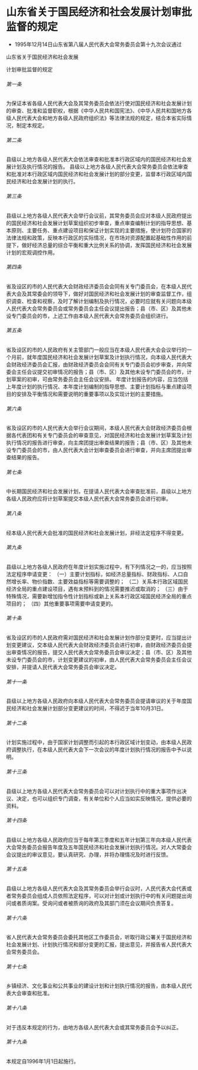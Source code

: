# 山东省关于国民经济和社会发展计划审批监督的规定

- 1995年12月14日山东省第八届人民代表大会常务委员会第十九次会议通过

<!-- INFO END -->

山东省关于国民经济和社会发展

计划审批监督的规定

###### 第一条

为保证本省各级人民代表大会及其常务委员会依法行使对国民经济和社会发展计划的审查、批准和监督职权，根据《中华人民共和国宪法》、《中华人民共和国地方各级人民代表大会和地方各级人民政府组织法》等法律法规的规定，结合本省实际情况，制定本规定。

###### 第二条

县级以上地方各级人民代表大会依法审查和批准本行政区域内的国民经济和社会发展计划及执行情况的报告。 县级以上地方各级人民代表大会常务委员会依法审查和批准对本行政区域内国民经济和社会发展计划的部分变更，监督本行政区域内国民经济和社会发展计划的执行。

###### 第三条

县级以上地方各级人民代表大会举行会议前，其常务委员会应对本级人民政府提出的国民经济和社会发展计划草案组织初步审查，重点审查编制计划的指导思想、基本原则、主要任务、重点建设项目和保证计划实现的主要措施，使计划符合国家的法律法规和政策，反映本行政区的实际情况，在市场对资源配置起基础性作用的前提下，做好经济总量的综合平衡和重大比例关系的协调，发挥国民经济和社会发展计划的宏观调控作用。

###### 第四条

省及设区的市的人民代表大会财政经济委员会会同有关专门委员会，在本级人民代表大会及其常委会的领导下，做好对国民经济和社会发展计划的审查监督工作，组织调查、检查和视察，及时了解计划编制及执行情况，必要时应就有关问题向本级人民代表大会常务委员会或常务委员会主任会议提出报告；县（市、区）及其他未设专门委员会的市，上述工作由本级人民代表大会常务委员会组织进行。

###### 第五条

省及设区的市的人民政府有关主管部门一般应当在本级人民代表大会会议举行的一个月前，就年度国民经济和社会发展计划草案及计划执行情况，向本级人民代表大会财政经济委员会汇报，由财政经济委员会会同有关专门委员会初步审查，并向常委会主任会议提交初审情况的报告；县（市、区）及其他未设专门委员会的市，计划草案的初审，可由常务委员会主任会议安排。 年度计划报告的内容，应当包括上年度计划的执行情况、本年度计划编制的指导思想、主要计划指标与重点建设项目的安排及平衡情况和需要说明的重要事项以及实现计划的主要措施。

###### 第六条

省及设区的市的人民代表大会举行会议期间，本级人民代表大会财政经济委员会根据各代表团和有关专门委员会的审查意见，对国民经济和社会发展计划草案及计划执行情况的报告进行审查，向主席团提出审查结果的报告；县（市、区）及其他未设专门委员会的市，由人民代表大会计划审查委员会进行审查，并向主席团提出审查结果的报告。

###### 第七条

中长期国民经济和社会发展计划，在提请人民代表大会审查批准前，县级以上地方各级人民政府应将计划草案提交本级人民代表大会常务委员会进行初审。

###### 第八条

经本级人民代表大会批准的国民经济和社会发展计划，非经法定程序不得变更。

###### 第九条

县级以上地方各级人民政府在年度计划实施过程中，有下列情况之一的，应当按照法定程序申请变更： （一）主要计划指标，如经济总量指标、财政指标、人口自然增长率、物价指数、主要效益指标等需要调整的； （二）关系本行政区域国民经济全局的重点建设项目，遇有未预料到的情况需要推迟或取消的； （三）由于特殊情况，需要新增加指令性计划指标或新上关系本行政区域国民经济全局的重点项目的； （四）其他重要事项需要申请变更的。

###### 第十条

省及设区的市的人民政府需对国民经济和社会发展计划作部分变更时，应当提出计划变更建议，交本级人民代表大会财政经济委员会进行初审，由财政经济委员会提出审查情况的报告，提交人民代表大会常务委员会审议决定；县（市、区）及其他未设专门委员会的市，计划变更建议的初审，由人民代表大会常务委员会主任会议安排，并提请人民代表大会常务委员会审议决定。

###### 第十一条

县级以上地方各级人民政府向本级人民代表大会常务委员会提请审议的关于年度国民经济和社会发展计划部分变更建议的时间，不得迟于当年10月31日。

###### 第十二条

计划实施过程中，由于国家计划调整而引起的本行政区域计划变动，由本级人民政府调整执行，在本级人民代表大会下一次会议的年度计划执行情况的报告中予以说明。

###### 第十三条

县级以上地方各级人民代表大会常务委员会可以对计划执行中的重大事项作出决议、决定，也可以组织专门调查，有关单位和个人应当如实反映情况，提供必要的资料。

###### 第十四条

县级以上地方各级人民政府应当于每年第三季度和五年计划第三年向本级人民代表大会常务委员会报告年度及五年国民经济和社会发展计划执行情况。对人大常委会会议提出的审议意见，要认真研究、办理，并将办理情况及时进行反馈。

###### 第十五条

县级以上地方各级人民代表大会及其常务委员会举行会议时，人民代表大会代表或者常务委员会组成人员依照法定程序，可以对计划或计划执行中的有关问题提出询问或者质询案。受询问或者被质询的政府及其部门须在会议期间负责答复。

###### 第十六条

省人民代表大会常务委员会委托其他区工作委员会，听取行政公署关于国民经济和社会发展计划、计划执行情况和部分变更的汇报，提出意见，并报告省人民代表大会常务委员会。

###### 第十七条

乡镇经济、文化事业和公共事业的建设计划和计划执行情况的报告，由本级人民代表大会审查和批准。

###### 第十八条

对于违反本规定的行为，由地方各级人民代表大会或其常务委员会予以纠正。

###### 第十九条

本规定自1996年1月1日起施行。
